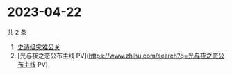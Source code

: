 # 2023-04-22

共 2 条

<!-- BEGIN ZHIHUSEARCH -->
<!-- 最后更新时间 Sat Apr 22 2023 02:08:08 GMT+0800 (China Standard Time) -->
1. [史诗级灾难公关](https://www.zhihu.com/search?q=史诗级灾难公关)
1. [光与夜之恋公布主线 PV](https://www.zhihu.com/search?q=光与夜之恋公布主线 PV)
<!-- END ZHIHUSEARCH -->
